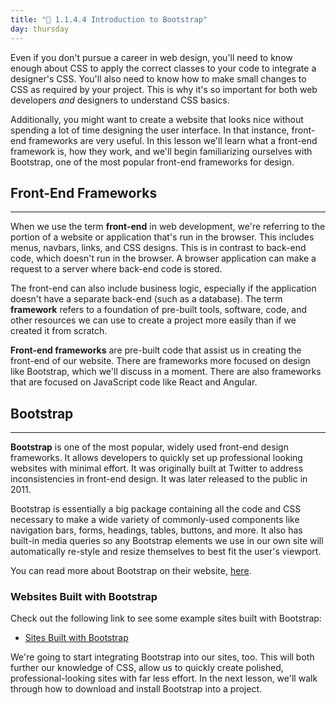```yaml
---
title: "📓 1.1.4.4 Introduction to Bootstrap"
day: thursday
---
```


Even if you don't pursue a career in web design, you'll need to know enough about CSS to apply the correct classes to your code to integrate a designer's CSS. You'll also need to know how to make small changes to CSS as required by your project. This is why it's so important for both web developers _and_ designers to understand CSS basics.

Additionally, you might want to create a website that looks nice without spending a lot of time designing the user interface. In that instance, front-end frameworks are very useful. In this lesson we'll learn what a front-end framework is, how they work, and we'll begin familiarizing ourselves with Bootstrap, one of the most popular front-end frameworks for design.

## Front-End Frameworks

---

When we use the term **front-end** in web development, we're referring to the portion of a website or application that's run in the browser. This includes menus, navbars, links, and CSS designs. This is in contrast to back-end code, which doesn't run in the browser. A browser application can make a request to a server where back-end code is stored.

The front-end can also include business logic, especially if the application doesn't have a separate back-end (such as a database). The term **framework** refers to a foundation of pre-built tools, software, code, and other resources we can use to create a project more easily than if we created it from scratch.

**Front-end frameworks** are pre-built code that assist us in creating the front-end of our website. There are frameworks more focused on design like Bootstrap, which we'll discuss in a moment. There are also frameworks that are focused on JavaScript code like React and Angular.

## Bootstrap

---

**Bootstrap** is one of the most popular, widely used front-end design frameworks. It allows developers to quickly set up professional looking websites with minimal effort. It was originally built at Twitter to address inconsistencies in front-end design. It was later released to the public in 2011.

Bootstrap is essentially a big package containing all the code and CSS necessary to make a wide variety of commonly-used components like navigation bars, forms, headings, tables, buttons, and more. It also has built-in media queries so any Bootstrap elements we use in our own site will automatically re-style and resize themselves to best fit the user's viewport.

You can read more about Bootstrap on their website, [here](http://getbootstrap.com/).

### Websites Built with Bootstrap

Check out the following link to see some example sites built with Bootstrap:

* [Sites Built with Bootstrap](http://expo.getbootstrap.com/)

We're going to start integrating Bootstrap into our sites, too. This will both further our knowledge of CSS, allow us to quickly create polished, professional-looking sites with far less effort. In the next lesson, we'll walk through how to download and install Bootstrap into a project.
